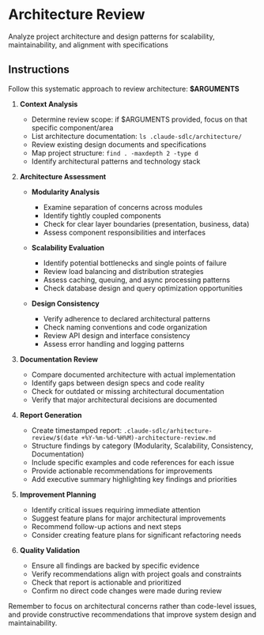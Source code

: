 # Architecture Review

Analyze project architecture and design patterns for scalability, maintainability, and alignment with specifications

## Instructions

Follow this systematic approach to review architecture: **$ARGUMENTS**

1. **Context Analysis**
   - Determine review scope: if $ARGUMENTS provided, focus on that specific component/area
   - List architecture documentation: `ls .claude-sdlc/architecture/`
   - Review existing design documents and specifications
   - Map project structure: `find . -maxdepth 2 -type d`
   - Identify architectural patterns and technology stack

2. **Architecture Assessment**
   - **Modularity Analysis**
     - Examine separation of concerns across modules
     - Identify tightly coupled components
     - Check for clear layer boundaries (presentation, business, data)
     - Assess component responsibilities and interfaces
   
   - **Scalability Evaluation**
     - Identify potential bottlenecks and single points of failure
     - Review load balancing and distribution strategies
     - Assess caching, queuing, and async processing patterns
     - Check database design and query optimization opportunities
   
   - **Design Consistency**
     - Verify adherence to declared architectural patterns
     - Check naming conventions and code organization
     - Review API design and interface consistency
     - Assess error handling and logging patterns

3. **Documentation Review**
   - Compare documented architecture with actual implementation
   - Identify gaps between design specs and code reality
   - Check for outdated or missing architectural documentation
   - Verify that major architectural decisions are documented

4. **Report Generation**
   - Create timestamped report: `.claude-sdlc/arhitecture-review/$(date +%Y-%m-%d-%H%M)-architecture-review.md`
   - Structure findings by category (Modularity, Scalability, Consistency, Documentation)
   - Include specific examples and code references for each issue
   - Provide actionable recommendations for improvements
   - Add executive summary highlighting key findings and priorities

5. **Improvement Planning**
   - Identify critical issues requiring immediate attention
   - Suggest feature plans for major architectural improvements
   - Recommend follow-up actions and next steps
   - Consider creating feature plans for significant refactoring needs

6. **Quality Validation**
   - Ensure all findings are backed by specific evidence
   - Verify recommendations align with project goals and constraints
   - Check that report is actionable and prioritized
   - Confirm no direct code changes were made during review

Remember to focus on architectural concerns rather than code-level issues, and provide constructive recommendations that improve system design and maintainability.
